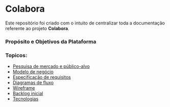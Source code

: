 # Colabora

Este repositório foi criado com o intuito de centralizar toda a documentação referente ao projeto **Colabora**.

### Propósito e Objetivos da Plataforma

<!--Esclareça a missão da aplicação: por que ela está sendo criada, qual problema pretende resolver e qual valor agregará tanto para voluntários quanto para organizações. -->

### Topicos:
- [Pesquisa de mercado e público-alvo]()
- [Modelo de negócio]()
- [Especificação de requisitos]()
- [Diagramas de fluxo]()
- [Wireframe]()
- [Backlog inicial]()
- [Tecnologias]()


